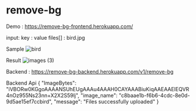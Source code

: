 # remove-bg

Demo    : https://remove-bg-frontend.herokuapp.com/

input: 
key : value
files[] : bird.jpg


Sample
![bird](https://user-images.githubusercontent.com/40476170/199558818-1d03591b-0cdf-47c6-9449-8a892860c612.jpg)

Result
![images (3)](https://user-images.githubusercontent.com/40476170/199558932-bcb65738-c2fe-4a3a-a2ab-3d43f74915be.jpeg)

Backend : https://remove-bg-backend.herokuapp.com/v1/remove-bg

Backend Api
{
  "ImageBytes": "iVBORw0KGgoAAAANSUhEUgAAAu4AAAH0CAYAAABiuKiqAAEAAElEQVR4nOz955Ns23nn+X2X2S59lj",
  "image_name": "c8baae1b-f6b6-4cdc-8e0d-9d5ae15ef7ccbird",
  "message": "Files successfully uploaded"
}
